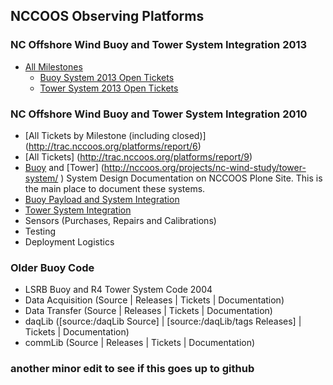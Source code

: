 ## NCCOOS Observing Platforms

### NC Offshore Wind Buoy and Tower System Integration 2013

* [All Milestones](https://github.com/nccoos/platforms/issues/milestones)
  * [Buoy System 2013 Open Tickets](https://github.com/nccoos/platforms/issues?milestone=1&page=1&state=open)
  * [Tower System 2013 Open Tickets](https://github.com/nccoos/platforms/issues?milestone=2&page=1&state=open)

### NC Offshore Wind Buoy and Tower System Integration 2010
 * [All Tickets by Milestone (including closed)] (http://trac.nccoos.org/platforms/report/6)
 * [All Tickets] (http://trac.nccoos.org/platforms/report/9)
 * [Buoy](http://nccoos.org/projects/nc-wind-study/buoy-system/ ) and [Tower] (http://nccoos.org/projects/nc-wind-study/tower-system/ ) System Design Documentation on NCCOOS Plone Site.  This is the main place to document these systems.  
 * [Buoy Payload and System Integration](http://trac.nccoos.org/platforms/milestone/Buoy-System-2010)
 * [Tower System Integration](http://trac.nccoos.org/platforms/milestone/Tower-System-2010)
 * Sensors (Purchases, Repairs and Calibrations)
 * Testing
 * Deployment Logistics

### Older Buoy Code

* LSRB Buoy and R4 Tower System Code 2004
 * Data Acquisition (Source | Releases | Tickets | Documentation)
 * Data Transfer (Source | Releases | Tickets | Documentation)
 * daqLib ([source:/daqLib Source] | [source:/daqLib/tags Releases] | Tickets | Documentation)
 * commLib (Source | Releases | Tickets | Documentation)

### another minor edit to see if this goes up to github

